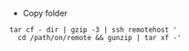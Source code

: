- Copy folder

```
tar cf - dir | gzip -3 | ssh remotehost '
  cd /path/on/remote && gunzip | tar xf -'
```

